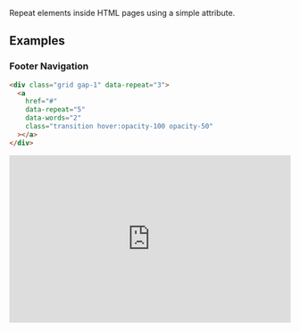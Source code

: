 Repeat elements inside HTML pages using a simple attribute.

## Examples

### Footer Navigation

```html
<div class="grid gap-1" data-repeat="3">
  <a
    href="#"
    data-repeat="5"
    data-words="2"
    class="transition hover:opacity-100 opacity-50"
  ></a>
</div>
```

<iframe height="300" style="width: 100%;" scrolling="no" title="Untitled" src="https://codepen.io/tahashieenavaz/embed/bNNJBGx?default-tab=html%2Cresult" frameborder="no" loading="lazy" allowtransparency="true" allowfullscreen="true">
  See the Pen <a href="https://codepen.io/tahashieenavaz/pen/bNNJBGx">
  Untitled</a> by Taha Shieenavaz (<a href="https://codepen.io/tahashieenavaz">@tahashieenavaz</a>)
  on <a href="https://codepen.io">CodePen</a>.
</iframe>
